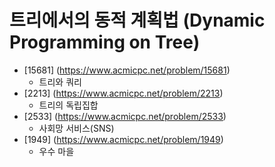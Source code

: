 트리에서의 동적 계획법 (Dynamic Programming on Tree)
==========================================================================================
* [15681] (https://www.acmicpc.net/problem/15681)
  * 트리와 쿼리
* [2213] (https://www.acmicpc.net/problem/2213)
  * 트리의 독립집합
* [2533] (https://www.acmicpc.net/problem/2533)
  * 사회망 서비스(SNS)
* [1949] (https://www.acmicpc.net/problem/1949)
  * 우수 마을